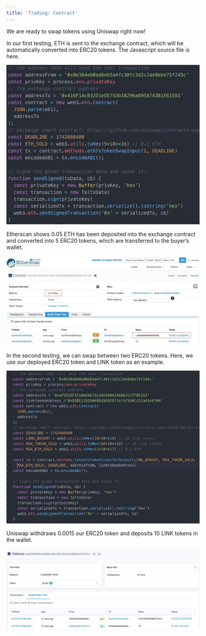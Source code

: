 ```yaml
---
title: 'Trading: Contract'
---
```


We are ready to swap tokens using Uniswap right now!

In our first testing, ETH is sent to the exchange contract, which will be automatically converted into ERC20 tokens. The Javascript source file is here.

![](trading-contract-1.jpg)

Etherscan shows 0.05 ETH has been deposited into the exchange contract and converted into 5 ERC20 tokens, which are transferred to the buyer’s wallet.

![](trading-contract-2.jpg)

In the second testing, we can swap between two ERC20 tokens. Here, we use our deployed ERC20 token and LINK token as an example.

![](trading-contract-3.jpg)

Uniswap withdraws 0.0015 our ERC20 token and deposits 10 LINK tokens in the wallet.

![](trading-contract-4.jpg)
